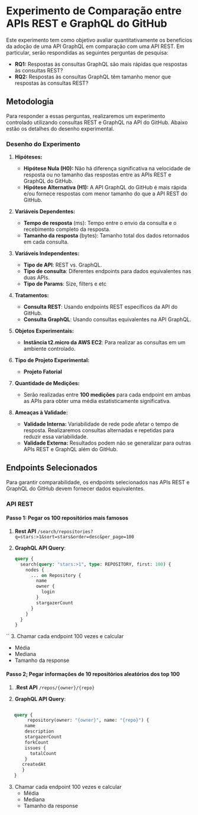 # Experimento de Comparação entre APIs REST e GraphQL do GitHub

Este experimento tem como objetivo avaliar quantitativamente os benefícios da adoção de uma API GraphQL em comparação com uma API REST. Em particular, serão respondidas as seguintes perguntas de pesquisa:

- **RQ1:** Respostas às consultas GraphQL são mais rápidas que respostas às consultas REST?
- **RQ2:** Respostas às consultas GraphQL têm tamanho menor que respostas às consultas REST?

## Metodologia

Para responder a essas perguntas, realizaremos um experimento controlado utilizando consultas REST e GraphQL na API do GitHub. Abaixo estão os detalhes do desenho experimental.

### Desenho do Experimento

1. **Hipóteses:**
   - **Hipótese Nula (H0):** Não há diferença significativa na velocidade de resposta ou no tamanho das respostas entre as APIs REST e GraphQL do GitHub.
   - **Hipótese Alternativa (H1):** A API GraphQL do GitHub é mais rápida e/ou fornece respostas com menor tamanho do que a API REST do GitHub.

2. **Variáveis Dependentes:**
   - **Tempo de resposta** (ms): Tempo entre o envio da consulta e o recebimento completo da resposta.
   - **Tamanho da resposta** (bytes): Tamanho total dos dados retornados em cada consulta.

3. **Variáveis Independentes:**
   - **Tipo de API**: REST vs. GraphQL.
   - **Tipo de consulta**: Diferentes endpoints para dados equivalentes nas duas APIs.
   - **Tipo de Params**: Size, filters e etc

4. **Tratamentos:**
   - **Consulta REST**: Usando endpoints REST específicos da API do GitHub.
   - **Consulta GraphQL**: Usando consultas equivalentes na API GraphQL.

5. **Objetos Experimentais:**
   - **Instância t2.micro da AWS EC2**: Para realizar as consultas em um ambiente controlado.

6. **Tipo de Projeto Experimental:**
   - **Projeto Fatorial**

7. **Quantidade de Medições:**
   - Serão realizadas entre **100 medições** para cada endpoint em ambas as APIs para obter uma média estatisticamente significativa.

8. **Ameaças à Validade:**
   - **Validade Interna:** Variabilidade de rede pode afetar o tempo de resposta. Realizaremos consultas alternadas e repetidas para reduzir essa variabilidade.
   - **Validade Externa:** Resultados podem não se generalizar para outras APIs REST e GraphQL além do GitHub.

## Endpoints Selecionados

Para garantir comparabilidade, os endpoints selecionados nas APIs REST e GraphQL do GitHub devem fornecer dados equivalentes.

### API REST

#### Passo 1: Pegar os 100 repositórios mais famosos
1. **Rest API** `/search/repositories?q=stars:>1&sort=stars&order=desc&per_page=100`

2. **GraphQL API Query**:
   ```graphql
   query {
     search(query: "stars:>1", type: REPOSITORY, first: 100) {
       nodes {
         ... on Repository {
           name
           owner {
             login
           }
           stargazerCount
         }
       }
     }
   }
``
3. Chamar cada endpoint 100 vezes e calcular
   - Média
   - Mediana
   - Tamanho da response

#### Passo 2; Pegar informações de 10 repositórios aleatórios dos top 100
1. .**Rest API** `/repos/{owner}/{repo}`

2. **GraphQL API Query**:
```graphql

   query {
        repository(owner: "{owner}", name: "{repo}") {
       name
       description
       stargazerCount
       forkCount
       issues {
         totalCount
       }
      createdAt
      }
   }
```

3. Chamar cada endpoint 100 vezes e calcular
   - Média
   - Mediana
   - Tamanho da response
